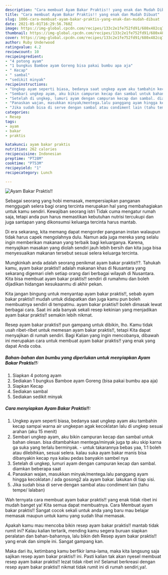 ```yaml
---
description: "Cara membuat Ayam Bakar Praktis!! yang enak dan Mudah Dibuat"
title: "Cara membuat Ayam Bakar Praktis!! yang enak dan Mudah Dibuat"
slug: 1006-cara-membuat-ayam-bakar-praktis-yang-enak-dan-mudah-dibuat
date: 2021-05-01T16:29:56.760Z
image: https://img-global.cpcdn.com/recipes/133c2e1fe752fd91/680x482cq70/ayam-bakar-praktis-foto-resep-utama.jpg
thumbnail: https://img-global.cpcdn.com/recipes/133c2e1fe752fd91/680x482cq70/ayam-bakar-praktis-foto-resep-utama.jpg
cover: https://img-global.cpcdn.com/recipes/133c2e1fe752fd91/680x482cq70/ayam-bakar-praktis-foto-resep-utama.jpg
author: Ruby Underwood
ratingvalue: 4.2
reviewcount: 10
recipeingredient:
- "4 potong ayam"
- "1 bungkus Bamboe ayam Goreng bisa pakai bumbu apa aja"
- " Kecap"
- " sambal"
- "sedikit minyak"
recipeinstructions:
- "Ungkep ayam seperti biasa, bedanya saat ungkep ayam aku tambahin kecap sampai warna air ungkepan agak kecoklatan lalu di ungkep sesuai arahan (aku 15 menit)"
- "Sembari ungkep ayam, aku bikin campuran kecap dan sambal untuk bahan olesan. bisa ditambahkan mentega/minyak juga tp aku skip karna ga suka yang terlalu berminyak.  untuk takarannya bebas yaa, 1:1 boleh atau dilebihkan, sesuai selera. kalau suka ayam bakar manis bisa dibanyakin kecap nya kalau pedas banyakin sambel nya"
- "Setelah di ungkep, lumuri ayam dengan campuran kecap dan sambal. diamkan beberapa saat"
- "Panaskan wajan, masukkan minyak/mentega.lalu panggang ayam hingga kecoklatan / ada gosong2 ala ayam bakar. lakukan di tiap sisi."
- "Jika sudah bisa di serve dengan sambal atau condiment lain (tahu tempe/ lalaban)"
categories:
- Resep
tags:
- ayam
- bakar
- praktis

katakunci: ayam bakar praktis 
nutrition: 262 calories
recipecuisine: Indonesian
preptime: "PT28M"
cooktime: "PT53M"
recipeyield: "1"
recipecategory: Lunch

---
```



![Ayam Bakar Praktis!!](https://img-global.cpcdn.com/recipes/133c2e1fe752fd91/680x482cq70/ayam-bakar-praktis-foto-resep-utama.jpg)

Sebagai seorang yang hobi memasak, mempersiapkan panganan menggugah selera bagi orang tercinta merupakan hal yang membahagiakan untuk kamu sendiri. Kewajiban seorang istri Tidak cuma mengatur rumah saja, tetapi anda pun harus memastikan kebutuhan nutrisi tercukupi dan juga santapan yang dikonsumsi keluarga tercinta harus mantab.

Di era  sekarang, kita memang dapat mengorder panganan instan walaupun tidak harus capek mengolahnya dulu. Namun ada juga mereka yang selalu ingin memberikan makanan yang terbaik bagi keluarganya. Karena, menyajikan masakan yang diolah sendiri jauh lebih bersih dan kita juga bisa menyesuaikan makanan tersebut sesuai selera keluarga tercinta. 



Mungkinkah anda adalah seorang penikmat ayam bakar praktis!!?. Tahukah kamu, ayam bakar praktis!! adalah makanan khas di Nusantara yang sekarang digemari oleh setiap orang dari berbagai wilayah di Nusantara. Kita bisa membuat ayam bakar praktis!! sendiri di rumahmu dan boleh dijadikan hidangan kesukaanmu di akhir pekan.

Kita jangan bingung untuk menyantap ayam bakar praktis!!, sebab ayam bakar praktis!! mudah untuk didapatkan dan juga kamu pun boleh membuatnya sendiri di tempatmu. ayam bakar praktis!! boleh dimasak lewat berbagai cara. Saat ini ada banyak sekali resep kekinian yang menjadikan ayam bakar praktis!! semakin lebih nikmat.

Resep ayam bakar praktis!! pun gampang untuk dibikin, lho. Kamu tidak usah ribet-ribet untuk memesan ayam bakar praktis!!, tetapi Kita dapat menyajikan di rumah sendiri. Bagi Kalian yang ingin mencobanya, dibawah ini merupakan cara untuk membuat ayam bakar praktis!! yang enak yang dapat Anda coba.

<!--inarticleads1-->

##### Bahan-bahan dan bumbu yang diperlukan untuk menyiapkan Ayam Bakar Praktis!!:

1. Siapkan 4 potong ayam
1. Sediakan 1 bungkus Bamboe ayam Goreng (bisa pakai bumbu apa aja)
1. Siapkan  Kecap
1. Sediakan  sambal
1. Sediakan sedikit minyak




<!--inarticleads2-->

##### Cara menyiapkan Ayam Bakar Praktis!!:

1. Ungkep ayam seperti biasa, bedanya saat ungkep ayam aku tambahin kecap sampai warna air ungkepan agak kecoklatan lalu di ungkep sesuai arahan (aku 15 menit)
1. Sembari ungkep ayam, aku bikin campuran kecap dan sambal untuk bahan olesan. bisa ditambahkan mentega/minyak juga tp aku skip karna ga suka yang terlalu berminyak.  - untuk takarannya bebas yaa, 1:1 boleh atau dilebihkan, sesuai selera. kalau suka ayam bakar manis bisa dibanyakin kecap nya kalau pedas banyakin sambel nya
1. Setelah di ungkep, lumuri ayam dengan campuran kecap dan sambal. diamkan beberapa saat
1. Panaskan wajan, masukkan minyak/mentega.lalu panggang ayam hingga kecoklatan / ada gosong2 ala ayam bakar. lakukan di tiap sisi.
1. Jika sudah bisa di serve dengan sambal atau condiment lain (tahu tempe/ lalaban)




Wah ternyata cara membuat ayam bakar praktis!! yang enak tidak ribet ini mudah banget ya! Kita semua dapat membuatnya. Cara Membuat ayam bakar praktis!! Sangat cocok sekali untuk anda yang baru mau belajar memasak maupun untuk kamu yang sudah lihai memasak.

Apakah kamu mau mencoba bikin resep ayam bakar praktis!! mantab tidak rumit ini? Kalau kalian tertarik, mending kamu segera buruan siapkan peralatan dan bahan-bahannya, lalu bikin deh Resep ayam bakar praktis!! yang enak dan simple ini. Sangat gampang kan. 

Maka dari itu, ketimbang kamu berfikir lama-lama, maka kita langsung saja sajikan resep ayam bakar praktis!! ini. Pasti kalian tak akan nyesel membuat resep ayam bakar praktis!! lezat tidak ribet ini! Selamat berkreasi dengan resep ayam bakar praktis!! nikmat tidak rumit ini di rumah sendiri,ya!.

